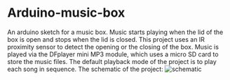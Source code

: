 
# Arduino-music-box
An arduino sketch for a music box. Music starts playing when the lid of the box is open and stops when the lid is closed.
This project uses an IR proximity sensor to detect the opening or the closing of the box. Music is played via the DFplayer mini MP3 module, which uses a micro SD card to store the music files. The default playback mode of the project is to play each song in sequence. 
The schematic of the project:
![schematic](https://user-images.githubusercontent.com/25688222/129445807-0ff047cc-262f-4728-9407-557ae329bc0b.png)
